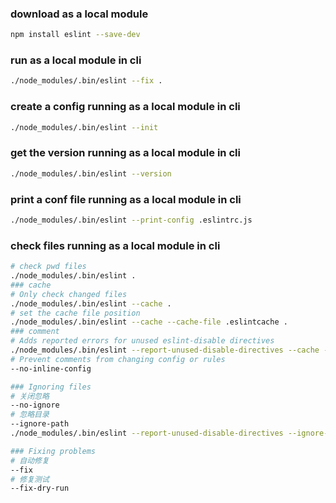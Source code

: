### download as a local module
```sh
npm install eslint --save-dev
```

### run as a local module in cli
```sh
./node_modules/.bin/eslint --fix .
```

### create a config running as a local module in cli
```sh
./node_modules/.bin/eslint --init
```

### get the version running as a local module in cli
```sh
./node_modules/.bin/eslint --version
```

### print a conf file  running as a local module in cli
```sh
./node_modules/.bin/eslint --print-config .eslintrc.js
```

### check files running as a local module in cli
```sh
# check pwd files
./node_modules/.bin/eslint .
### cache
# Only check changed files
./node_modules/.bin/eslint --cache .
# set the cache file position
./node_modules/.bin/eslint --cache --cache-file .eslintcache .
### comment
# Adds reported errors for unused eslint-disable directives
./node_modules/.bin/eslint --report-unused-disable-directives --cache --cache-file .eslintcache .
# Prevent comments from changing config or rules
--no-inline-config

### Ignoring files
# 关闭忽略
--no-ignore
# 忽略目录
--ignore-path
./node_modules/.bin/eslint --report-unused-disable-directives --ignore-path data/ .

### Fixing problems
# 自动修复
--fix
# 修复测试
--fix-dry-run
```